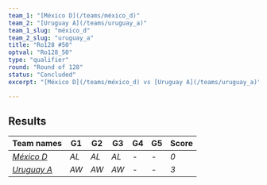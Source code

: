 ```yaml
---
team_1: "[México D](/teams/méxico_d)"
team_2: "[Uruguay A](/teams/uruguay_a)"
team_1_slug: "méxico_d"
team_2_slug: "uruguay_a"
title: "Ro128 #50"
optval: "Ro128_50"
type: "qualifier"
round: "Round of 128"
status: "Concluded"
excerpt: "[México D](/teams/méxico_d) vs [Uruguay A](/teams/uruguay_a)"

---
```

## Results

| Team names | G1 | G2 | G3 | G4 | G5 | Score |
| -- | -- | -- | -- | -- | -- | -- |
| *[México D](/teams/méxico_d)* | *AL* | *AL* | *AL* | *-* | *-* | *0* |
| *[Uruguay A](/teams/uruguay_a)* | *AW* | *AW* | *AW* | *-* | *-* | *3* |
